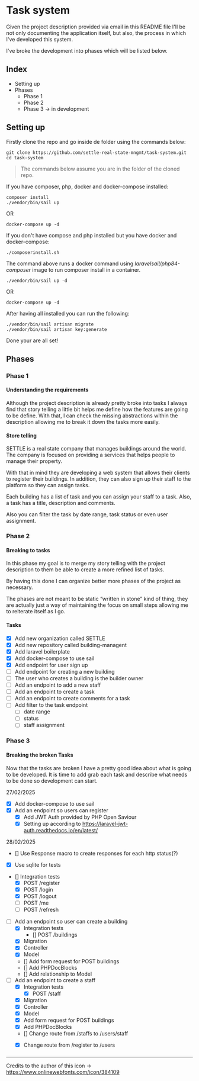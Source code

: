 # Task system

Given the project description provided via email in this README file I'll be not only documenting the application itself, but also, the process in which I've developed this system.

I've broke the development into phases which will be listed below.

## Index

- Setting up
- Phases
    - Phase 1
    - Phase 2 
    - Phase 3 -> in development

## Setting up

Firstly clone the repo and go inside de folder using the commands below:

```
git clone https://github.com/settle-real-state-mngmt/task-system.git
cd task-system
```

> The commands below assume you are in the folder of the cloned repo.

If you have composer, php, docker and docker-compose installed:

```
composer install
./vendor/bin/sail up
```

OR

```
docker-compose up -d
```

If you don't have compose and php installed but you have docker and docker-compose:

```
./composerinstall.sh
```

The command above runs a docker command using *laravelsail/php84-composer* image to run composer install in a container.

```
./vendor/bin/sail up -d
```

OR

```
docker-compose up -d
```

After having all installed you can run the following:

```
./vendor/bin/sail artisan migrate
./vendor/bin/sail artisan key:generate
```

Done your are all set!

## Phases

### Phase 1

#### Understanding the requirements

Although the project description is already pretty broke into tasks I always find that story telling a little bit helps me define how the features are going to be define. With that, I can check the missing abstractions within the description allowing me to break it down the tasks more easily.

#### Store telling

SETTLE is a real state company that manages buildings around the world. The company is  focused on providing a services that helps people to manage their property. 

With that in mind they are developing a web system that allows their clients to register their buildings. In addition, they can also sign up their staff to the platform so they can assign tasks.

Each building has a list of task and you can assign your staff to a task. Also, a task has a title, description and comments.

Also you can filter the task by date range, task status or even user assignment.

### Phase 2

#### Breaking to tasks

In this phase my goal is to merge my story telling with the project description to them be able to create a more refined list of tasks.

By having this done I can organize better more phases of the project as necessary.

The phases are not meant to be static “written in stone” kind of thing, they are actually just a way of maintaining the focus on small steps allowing me to reiterate itself as I go.

#### Tasks

- [x] Add new organization called SETTLE
- [x] Add new repository called building-managent
- [x] Add laravel boilerplate
- [x] Add docker-compose to use sail
- [x] Add endpoint for user sign up
- [ ] Add endpoint for creating a new building
- [ ] The user who creates a building is the builder owner
- [ ] Add an endpoint to add a new staff
- [ ] Add an endpoint to create a task
- [ ] Add an endpoint to create comments for a task
- [ ] Add filter to the task endpoint
    - [ ] date range
    - [ ] status
    - [ ] staff assignment

### Phase 3

#### Breaking the broken Tasks

Now that the tasks are broken I have a pretty good idea about what is going to be developed. It is time to add grab each task and describe what needs to be done so development can start.

27/02/2025

- [x] Add docker-compose to use sail
- [x] Add an endpoint so users can register
    - [x] Add JWT Auth provided by PHP Open Saviour
    - [x] Setting up according to https://laravel-jwt-auth.readthedocs.io/en/latest/

28/02/2025

- [] Use Response macro to create responses for each http status(?)
- [x] Use sqlite for tests

- [] Integration tests
    - [x] POST /register
    - [x] POST /login
    - [x] POST /logout
    - [ ] POST /me
    - [ ] POST /refresh
- [ ] Add an endpoint so user can create a building
    - [x] Integration tests
        - [] POST /buildings
    - [x] Migration
    - [x] Controller
    - [x] Model
    - [] Add form request for POST buildings
    - [] Add PHPDocBlocks
    - [] Add relationship to Model
- [ ] Add an endpoint to create a staff
    - [x] Integration tests
        - [x] POST /staff
    - [x] Migration
    - [x] Controller
    - [x] Model
    - [x] Add form request for POST buildings
    - [x] Add PHPDocBlocks
    - [] Change route from /staffs to /users/staff
    - [x] Change route from /register to /users


### 

---

Credits to the author of this icon -> https://www.onlinewebfonts.com/icon/384109 
